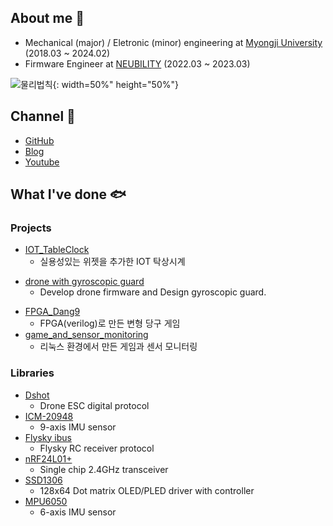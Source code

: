## About me 🦄 
- Mechanical (major) / Eletronic (minor) engineering at [Myongji University](https://www.mju.ac.kr/sites/mjukr/intro/intro.html) (2018.03 ~ 2024.02)
- Firmware Engineer at [NEUBILITY](https://www.neubility.co.kr/) (2022.03 ~ 2023.03)

![물리법칙](https://github.com/mokhwasomssi/mokhwasomssi/assets/48342925/64fdf31e-0282-4563-8914-e1b4d19e5bac){: width=50%" height="50%"}

## Channel 🐬
- [GitHub](https://github.com/mokhwasomssi) 
- [Blog](https://mokhwasomssi.tistory.com/) 
- [Youtube](https://www.youtube.com/channel/UCjLpy5cuPepSS_kRHBvJvzQ)

## What I've done 🐟

### Projects 
- [IOT_TableClock](https://github.com/mokhwasomssi/IOT_TableClock)
  - 실용성있는 위젯을 추가한 IOT 탁상시계
* [drone with gyroscopic guard](https://github.com/mokhwasomssi/drone_with_gyroscopic_guard.git)
  - Develop drone firmware and Design gyroscopic guard.
- [FPGA_Dang9](https://github.com/mokhwasomssi/FPGA_Dang9.git)
  - FPGA(verilog)로 만든 변형 당구 게임
- [game_and_sensor_monitoring](https://github.com/mokhwasomssi/game_and_sensor_monitoring.git)
  - 리눅스 환경에서 만든 게임과 센서 모니터링

### Libraries
* [Dshot](https://github.com/mokhwasomssi/stm32_hal_dshot.git)
  - Drone ESC digital protocol
* [ICM-20948](https://github.com/mokhwasomssi/stm32_hal_icm20948.git)
  - 9-axis IMU sensor
* [Flysky ibus](https://github.com/mokhwasomssi/stm32_hal_flysky_ibus.git)
  - Flysky RC receiver protocol
* [nRF24L01+](https://github.com/mokhwasomssi/stm32_hal_nrf24l01.git)
  - Single chip 2.4GHz transceiver
* [SSD1306](https://github.com/mokhwasomssi/stm32_hal_ssd1306.git)
  - 128x64 Dot matrix OLED/PLED driver with controller
* [MPU6050](https://github.com/mokhwasomssi/stm32_hal_mpu6050.git)
  - 6-axis IMU sensor
